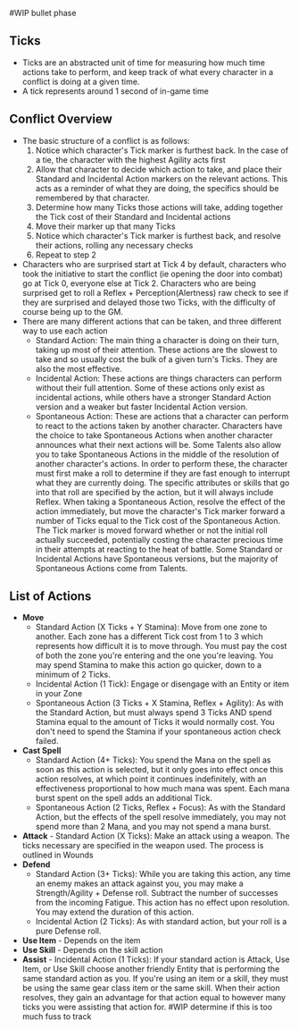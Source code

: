 #WIP bullet phase

## Ticks

- Ticks are an abstracted unit of time for measuring how much time actions take to perform, and keep track of what every character in a conflict is doing at a given time.
- A tick represents around 1 second of in-game time

## Conflict Overview

- The basic structure of a conflict is as follows:
	1. Notice which character's Tick marker is furthest back. In the case of a tie, the character with the highest Agility acts first
	2. Allow that character to decide which action to take, and place their Standard and Incidental Action markers on the relevant actions. This acts as a reminder of what they are doing, the specifics should be remembered by that character.
	3. Determine how many Ticks those actions will take, adding together the Tick cost of their Standard and Incidental actions
	4. Move their marker up that many Ticks
	5. Notice which character's Tick marker is furthest back, and resolve their actions, rolling any necessary checks
	6. Repeat to step 2
- Characters who are surprised start at Tick 4 by default, characters who took the initiative to start the conflict (ie opening the door into combat) go at Tick 0, everyone else at Tick 2. Characters who are being surprised get to roll a Reflex + Perception(Alertness) raw check to see if they are surprised and delayed those two Ticks, with the difficulty of course being up to the GM.
- There are many different actions that can be taken, and three different way to use each action
	- Standard Action: The main thing a character is doing on their turn, taking up most of their attention. These actions are the slowest to take and so usually cost the bulk of a given turn's Ticks. They are also the most effective.
	- Incidental Action: These actions are things characters can perform without their full attention. Some of these actions only exist as incidental actions, while others have a stronger Standard Action version and a weaker but faster Incidental Action version.
	- Spontaneous Action: These are actions that a character can perform to react to the actions taken by another character. Characters have the choice to take Spontaneous Actions when another character announces what their next actions will be. Some Talents also allow you to take Spontaneous Actions in the middle of the resolution of another character's actions. In order to perform these, the character must first make a roll to determine if they are fast enough to interrupt what they are currently doing. The specific attributes or skills that go into that roll are specified by the action, but it will always include Reflex. When taking a Spontaneous Action, resolve the effect of the action immediately, but move the character's Tick marker forward a number of Ticks equal to the Tick cost of the Spontaneous Action. The Tick marker is moved forward whether or not the initial roll actually succeeded, potentially costing the character precious time in their attempts at reacting to the heat of battle. Some Standard or Incidental Actions have Spontaneous versions, but the majority of Spontaneous Actions come from Talents.

## List of Actions

- **Move**
	- Standard Action (X Ticks + Y Stamina): Move from one zone to another. Each zone has a different Tick cost from 1 to 3 which represents how difficult it is to move through. You must pay the cost of both the zone you're entering and the one you're leaving. You may spend Stamina to make this action go quicker, down to a minimum of 2 Ticks.
	- Incidental Action (1 Tick): Engage or disengage with an Entity or item in your Zone
	- Spontaneous Action (3 Ticks + X Stamina, Reflex + Agility): As with the Standard Action, but must always spend 3 Ticks AND spend Stamina equal to the amount of Ticks it would normally cost. You don't need to spend the Stamina if your spontaneous action check failed.
- **Cast Spell**
	- Standard Action (4+ Ticks): You spend the Mana on the spell as soon as this action is selected, but it only goes into effect once this action resolves, at which point it continues indefinitely, with an effectiveness proportional to how much mana was spent. Each mana burst spent on the spell adds an additional Tick.
	- Spontaneous Action (2 Ticks, Reflex + Focus): As with the Standard Action, but the effects of the spell resolve immediately, you may not spend more than 2 Mana, and you may not spend a mana burst.
- **Attack** - Standard Action (X Ticks): Make an attack using a weapon. The ticks necessary are specified in the weapon used. The process is outlined in Wounds
- **Defend**
	- Standard Action (3+ Ticks): While you are taking this action, any time an enemy makes an attack against you, you may make a Strength/Agility + Defense roll. Subtract the number of successes from the incoming Fatigue. This action has no effect upon resolution. You may extend the duration of this action.
	- Incidental Action (2 Ticks): As with standard action, but your roll is a pure Defense roll.
- **Use Item** - Depends on the item
- **Use Skill** - Depends on the skill action
- **Assist** - Incidental Action (1 Ticks): If your standard action is Attack, Use Item, or Use Skill choose another friendly Entity that is performing the same standard action as you. If you're using an item or a skill, they must be using the same gear class item or the same skill. When their action resolves, they gain an advantage for that action equal to however many ticks you were assisting that action for. #WIP determine if this is too much fuss to track